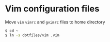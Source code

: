 # Vim configuration files

Move `vim` `vimrc` and `gvimrc` files to home directory

~~~bash
$ cd ~
$ ln -s dotfiles/vim .vim
~~~